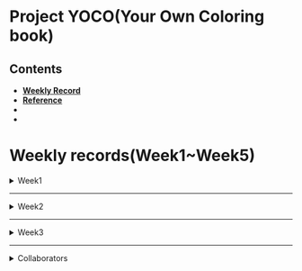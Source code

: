 # Project YOCO(Your Own Coloring book)  


## Contents  


- [**Weekly Record**](https://github.com/7-B/yoco#weekly-recordsweek1week5)  
- [**Reference**](https://github.com/7-B/yoco/wiki/%EC%B0%B8%EA%B3%A0-%EC%9E%90%EB%A3%8C)  
-  
-   


# Weekly records(Week1~Week5)    
 
<details>
<summary> Week1 </summary>
<div markdown="1">
- Test opensource style transfer  [Deep Photo Style Transfer ](https://arxiv.org/abs/1703.07511)[(Github repo)](https://github.com/luanfujun/deep-photo-styletransfer)   

> <img src="img/base1.jpg" width="200"> **+** <img src="img/suzy.png" width="150">  **=**   <img src="img/week1_suzy_result_.gif" width="150">     

> <img src="img/base2.png" width="200"> **+** <img src="img/bird.jpg" width="150">  **=**   <img src="img/week1_bird_result_.gif" width="150">     


- __문제점__ : 얼굴,피부,머리,옷,배경 등을 Segmentation시킬 필요가 있음, 노이즈 제거 등    
---  
- ### 회의기록    
**1. 목표(구체적으로)**   
  - 내사진(input) -> 컬러링북(output)   
  **Our Goal :** <img src="img/moana_raw.jpg" width="300"> **->** <img src="img/moana_converted.png" width="200"> 
  - 차별점 : 그냥 선따기만 하는게 아니고, 일정한 패턴들이 폐곡선을 구성하여 시중 컬러링 북과 같은 느낌을 내는 것.   
  - GAN/Image Segmentation등 으로 1차 이미지 생성 -> Edge Detection/Denoising autoencoder 와 같은 기법으로 다듬어서 결과 이미지 생성   

**2. (예상)데이터셋 구축 & 모델링 방법 제안**   
  - 3 Suggestions    
  - 1. 희태 + 준
  - 2. 세원+유라
  - 3. 예진+미희+ 덕민  

**3. 필요 기술(필수) 및 요구사항**  
- 데이터셋을 어떻게 구성 할 것인지(가장 중요할 듯)  
- GAN을 적용하여 어떻게 컬러링북스타일을 학습/추론 할 것인지(How to determine What Generator/Discriminator is?)  
- ~~(오브젝트디텍션+세그멘테이션+라벨링)->YOLO로? But, YOLO는 외곽선따는게 아니고 Bounding Box 생성하는 문제점~~ -> YOLO는 segmentation하지 않음, mmdetection으로 segmentation     
- Input 사진 제한해야할 것으로 예상됨(ex: 사람 상반신 사진)   
- (추후)Edge Detection/Denoising autoencoder 와 같은 후처리 기법 조사 필요  
- [현재 Edge Detection 방법으로는 딱 이거다 라고 결정 지을 수는 없음(Controversial한 영역)](https://www.reddit.com/r/computervision/comments/8jjkjp/what_is_the_state_of_the_art_algorithm_for_edge/) -> 우리 프로젝트에 적합한 엣지검출 방법을 찾아야함  

- 0824 토요일  
  - [mmdetection](https://github.com/open-mmlab/mmdetection)으로 인물/배경 분리 성공  
  > <img src="img/segtest.jpg" width="200">   
  - 자세한 알고리즘은 슬라이드에  
  - 선을 딴 이미지에다가 패턴을 합성할 때에 어떤 기술을 적용해야 하는지 의문. -> 당장은 GAN이 떠오르긴 하지만, GAN은 연속적인 명암 및 색상을 가진 fake Image를 생성하는 기술인 것 같은데, line image -> Patterned line image인 우리 프로젝트에 GAN을 이용하는것이 맞는건가?  

**4. 더 자세한 계획/역할분담은 연구실 자문 받고 결정**   

</div>
</details>

---  
<details>
<summary> Week2 </summary>
<div markdown="1">   
 
 - 정보통신연구소 **이영현** 연구원님(dudgus1727@postech.ac.kr)자문(8/28 수요일 오후 1시 30분)    
   - 굳이 GAN으로 안해도 될 것 같다. CNN 세개를 병렬적으로 하면 될 것 같다.(예시: Style CNN, Result CNN, Input CNN)    
   - 모델을 바닥부터 만드는 것은 비추천이고, pre-trained 모델 사용 권유.  
   - 색깔빼거나 엣지따는 작업을 따로 안해도 될 수도 있는데, 일단 해봐야지 알 것 같다.  
   - 세그멘테이션이 잘 되는것이 가장 중요하다. 세그멘테이션 네트워크로는 U-Net 이 가장 많이 쓰인다. [U-Net 이란?](https://modulabs-biomedical.github.io/U_Net)  
   이미지 네트워크는 ImageNet을 추천한다. 가장 범용적인 Feature map 추출 네트워크이다.   
   - 어떤 데이터셋이 필요할지는 생각을 해봐야겠지만, 일단 짝(인물사진<->컬러링북사진)으로 맞춰진 데이터까지는 필요 없을 것 같다.  
   - 그 외 기억나는 내용 있으면 추가 바람.
   
 - 희태가 찾은 자료 : 
   - [Semantic Segment Style Transfer, Stanford](http://cs231n.stanford.edu/reports/2017/pdfs/404.pdf)  
   - [Automated Deep Photo Style Transfer](https://github.com/Spenhouet/automated-deep-photo-style-transfer) -> 여기서 세그멘테이션 부분을 우리꺼에 맞게 수정하면 될 것 같음.  
 - 일단 주말동안 딥러닝 전반적인 내용 및 CNN,이미지 세그멘테이션 등에 대해 각자 공부를 열심히 하고 월요일에 다시 달립시다. 
 - 9/5일(월)부터 웹 개발 시작 예정. 레이아웃은 다 같이 회의로 정하고 구현은 덕민/세원 중심으로.(준,예진 서포트)   

 - #### 0901 일요일  
   - [sketchKeras](https://github.com/lllyasviel/sketchKeras)와 [sketch_simplification](https://github.com/bobbens/sketch_simplification)소스코드를 main.py에서 한번에 구동되도록 통합.  
   - 선따는 과정은 크게 다음과 같다.  
     - 원본이미지 -> 스케치화된 이미지 -> 노이즈제거된 선따기된 이미지  
     <img src="img/test1.png" height="200">  
   - ### **사용법**  
   Environment : Anaconda Virtual Environment  
   Python Version : Python 3.6.9 (3점대 버전이면 크게 상관없음)  
   **Anaconda 가상환경에서 하는것을 권장합니다.**    
   
   1. 현재 저장소를 Clone 받고, develop branch로 checkout 한다.
   ```
   git clone https://github.com/7-B/yoco.git
   git checkout develop
   ```
   2. 필요한 Package들을 받는다.(Keras, Pytorch, openCV 등...단, Pytorch는 반드시 version 0.4.1 이어야 함.)
   ```
   pip install -r requirements.txt
   ```
   3. 프로젝트 경로에 sketchKeras를 구동할 Model을 다운받는다(약 200MB).  
   [Click here to download](https://github.com/lllyasviel/sketchKeras/releases/download/0.1/mod.h5)  
     
   4. sh파일을 실행시켜 sketch_simplification을 구동할 Model을 다운받는다(약 300MB).
   ```
   bash download_models.sh
   ```
   
   5. 다음 명령어로 실행한다.
   ```   
   python main.py --img <Image File Name>
   ex) python main.py --img big_ggo.jpg
   ```  
   6. 그럼 현재 경로에 raw.jpg, sketchKeras.jpg, out.png 이미지 파일들이 생성된다.  
   - **raw.jpg** : 원본이미지를 openCV가 사용하도록 생성한 이미지 파일.(원본 이미지와 같음)  
   - **sketchKeras.jpg** : raw.jpg를 sketchKeras 구동한 결과물(스케치화된 이미지).  
   - **out.png** : sketchKeras.jpg를 simplify시켜 노이즈를 제거하고 깨끗하게 만든 이미지.    
   
   - ### 문제점  
   <img src="img/test1.png" height="200">  
   <img src="img/test2.png" height="200">  
   
   - 위 그림과 같이, 원본 사진의 해상도가 작을경우 픽셀이 깨지는 경우가 있는데, 상용화단계가 아니면 신경쓰지 않아도 될 것 같다. 
   - 모델 파일(mod.h5, model_gan.t7 등)의 용량이 아주 큰데 웹에 어떻게 올리지?  
   - 좀 느리다.(10초 정도 걸림) 일단은 빠르게 구동해보려고 GPU 사용하지 않도록 세팅 되어있음.  
   
   - ### Next ToDo  
   - sketchKeras와 sketch_simplification 의 논문이나 프로젝트페이퍼, 소스코드를 자세히 읽어보고 완전이 파악한 후 커스터마이징 할 부분이 있다면 할 수 있도록 해야함.(파라미터조정, 파일입출력, 함수간의 호출 관계 등)    
   - 선딴 결과물에 패턴 입히는게 관건이고, 여기서부터가 머신러닝/딥러닝을 우리가 구현해야할 핵심적인 부분  
   - 이상적인 Patternise 계획  
   <img src="img/patt_plan.png" height="500">   
   
   - Segmentation이 잘 되어야 하고, 나눠진 구역을 구분하면서 적절한 패턴을 예쁘게 입히는게 가장 중요함.  
   - 무슨 모델로 어떻게 학습해서 어떻게 적용해야하지...?  -> 고민....  
   - 가능하다면 GPU자원을 쓰면 훨씬 빠를 것 같은데, 코드를 좀 손 봐야함. 나중에 하기.   

   
   
 
</div>
</details>    

---  

<details>
<summary> Week3 </summary>
<div markdown="1">
 
 - #### 0902 월요일  
    - **Web**
      - 세원, 덕민 개발 시작. 연습 충분히 한 후 깃허브 저장소 따로 만들어서 진행.    
      - 레이아웃은 최대한 간단히 하고, 사진 올리면 클라이언트의 이메일로 결과이미지 보내주는 로직까지 구현 목표   
      - 실시간으로 결과이미지 출력하는게 어려울 것 같으니 일단은 이메일 발송으로 구현하기       
      - 나중에 여유 되면 Docker 활용하여 GPU 사용할 수 있도록 만들기(지속가능성 점수 따기 좋을듯)  
    - **Segmentation**  
      - [Human Parsing SOTA 랭킹 사이트](https://paperswithcode.com/task/human-parsing)  
        - 희태 : [Instance-level Human Parsing via Part Grouping Network](https://github.com/Engineering-Course/CIHP_PGN) 모델 트레이닝 중
        - 준 : [Macro-Micro Adversarial Network for Human Parsing Pre-trained model](https://github.com/RoyalVane/MMAN) 
          - CUDA Version 어쩌고 오류 남          
        - 예진 : [Multi-Human-Parsing_MHP](https://github.com/ZhaoJ9014/Multi-Human-Parsing) 해봤는데 잘 안됨  
        

 - #### 0903 화요일  
     - **Web**
       - 거의 다 함(?)    
    - **Segmentation**  
      - 희태 : ~~[Instance-level Human Parsing via Part Grouping Network](https://github.com/Engineering-Course/CIHP_PGN) 모델 트레이닝 중 -> 잘 안됨(결과 이상??)~~    
        - [CIHP_PGN](https://github.com/Engineering-Course/CIHP_PGN) Matlab 까는중
      - 준 : [Macro-Micro Adversarial Network for Human Parsing](https://github.com/RoyalVane/MMAN)  
        - PyTorch 0.3.1 버젼으로 학습하는 코드라서 우리꺼랑 안맞음(SketchSimplify할때 PyTorch 0.4.1 버전이라 충돌 남)  
        - **PyTorch 0.4.1 cuda 9.0 설치방법(PyTorch 0.4.1에서 cuda 10.0은 호환안됨)**  
          [Anaconda에서 CUDA, cudnn 사용 및 환경변수 설정법](https://light-tree.tistory.com/59)  
          CUDA 9.0을 우선 깔고(위 링크 참고, NVIDIA Driver는 우리 컴에 깔려있는 걸로 설치해야함 안그럼 무한루프~), 
          그에 맞는 PyTorch 0.4.1을 설치한다.   
          ```
          $ conda install pytorch=0.4.1 cuda90 -c pytorch
          ```  
          cuda 9.0이 잘 깔렸는지 경로에 가서 확인한다.  
          ```
          $ cd /usr/local/cuda-9.0
          ```  
          환경변수 설정을 해준다.  
          ```
          export LD_LIBRARY_PATH="$LD_LIBRARY_PATH:/usr/local/cuda-9.0/lib64"
          export PATH=/usr/local/cuda-9.0/bin:/$PATH
          ```  
          nvcc 명령어로 CUDA 9.0인지 확인 한다.  
          ```
          nvcc --version
          ```  
          이걸로 Sketch Simplification도 GPU로 돌려볼 예정  
       
       - 예진 : [Multi-Human-Parsing_MHP](https://github.com/ZhaoJ9014/Multi-Human-Parsing) 해봤는데 잘 안됨  
         다른것도 시도 중  
        


 - #### 0905 목요일   
      -  SketchKeras안쓰고, 그냥 openCV로 스케치생성 후 그걸 바탕으로 Simplify함(main.py 수정). 수행시간 감소.      
      <img src="img/cvsketch.png" height="200">   
      
      <img src="img/processtime.png" height="100">   
      
      
      - **TODO(분업)**  
        - 확실히 사용할 라이브러리 Github/논문 분석하면서 발표자료 및 보고서 만들 준비  
          openCV로 엣지맵 생성, SketchSimplification
        - 완전한 폐곡선 구현하기(일단, 현재까지 나온 엣지 이미지 만으로만 해보고 이게 잘 되면 패턴생성 후에도 적용 가능)  
        - 세그멘테이션이미지 기반으로 패턴 입히기  
        - 웹 배포 해보기(대용량 배포 어떻게?)  
        - 
        
      - **Web**
        - [벤치마킹용 웹 서비스](http://thecoloringbook.herokuapp.com/),  [Github](https://github.com/suneric1/the-coloring-book)   
        - 위에 웹에선 컬러링북이 올라가 있지만 우리것은 사용자가 업로드 한 사진으로 컬러링북을 만들어서 거기에다가 색칠할 수 있도록 구현  
        - 우선 웹에서 휴대폰 앨범에 접근하여 사진 업로드 or 촬영 하는 기능 구현하기(아이폰/갤럭시/LG폰 세 개 기종 정도 테스트 해보기)   
    
    - **Segmentation**  
      - 준 : [Self-Correction-Human-Parsing](https://github.com/PeikeLi/Self-Correction-Human-Parsing)   
        - 한 사람에 대해 세그멘테이션 잘 됨     
         <img src="img/seg_test.png" height="200">  
         
        - main.py에 합치는 작업 예정  

</div>
</details>    

---  
<details>  
<summary> Collaborators </summary>
<div markdown="1"> 
   
- 김덕민    
 
- 김   준    

- 노희태    

- 서유라   

- 이세원   

- 진예진    

- 한미희

</div>
</details>  
